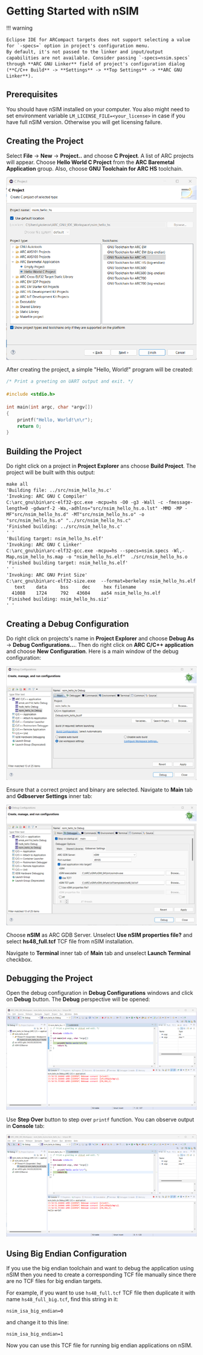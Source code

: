 # Getting Started with nSIM

!!! warning

    Eclipse IDE for ARCompact targets does not support selecting a value for `-specs=` option in project's configuration menu.
    By default, it's not passed to the linker and input/output capabilities are not available. Consider passing `-specs=nsim.specs`
    through **ARC GNU Linker** field of project's configuration dialog (**C/C++ Build** -> **Settings** -> **Top Settings** -> **ARC GNU Linker**).

## Prerequisites

You should have nSIM installed on your computer. You also might need to set
environment variable `LM_LICENSE_FILE=<your_license>` in case if you have
full nSIM version. Otherwise you will get licensing failure.

## Creating the Project

Select **File** → **New** → **Project..** and choose **C Project**.
A list of ARC projects will appear. Choose **Hello World C Project**
from the **ARC Baremetal Application** group. Also, choose
**GNU Toolchain for ARC HS** toolchain.

![ARC Baremetal Application](./images/nsim-projects.png)

After creating the project, a simple "Hello, World!" program will be created:

```c
/* Print a greeting on UART output and exit. */

#include <stdio.h>

int main(int argc, char *argv[])
{
    printf("Hello, World!\n\r");
    return 0;
}
```

## Building the Project

Do right click on a project in **Project Explorer** ans choose **Build Project**.
The project will be built with this output:

```text
make all 
'Building file: ../src/nsim_hello_hs.c'
'Invoking: ARC GNU C Compiler'
C:\arc_gnu\bin\arc-elf32-gcc.exe -mcpu=hs -O0 -g3 -Wall -c -fmessage-length=0 -gdwarf-2 -Wa,-adhlns="src/nsim_hello_hs.o.lst" -MMD -MP -MF"src/nsim_hello_hs.d" -MT"src/nsim_hello_hs.o" -o "src/nsim_hello_hs.o" "../src/nsim_hello_hs.c"
'Finished building: ../src/nsim_hello_hs.c'
' '
'Building target: nsim_hello_hs.elf'
'Invoking: ARC GNU C Linker'
C:\arc_gnu\bin\arc-elf32-gcc.exe -mcpu=hs --specs=nsim.specs -Wl,-Map,nsim_hello_hs.map -o "nsim_hello_hs.elf"  ./src/nsim_hello_hs.o 
'Finished building target: nsim_hello_hs.elf'
' '
'Invoking: ARC GNU Print Size'
C:\arc_gnu\bin\arc-elf32-size.exe  --format=berkeley nsim_hello_hs.elf
   text	   data	    bss	    dec	    hex	filename
  41088	   1724	    792	  43604	   aa54	nsim_hello_hs.elf
'Finished building: nsim_hello_hs.siz'
' '
```

## Creating a Debug Configuration

Do right click on projects's name in **Project Explorer** and choose
**Debug As** → **Debug Configurations...**. Then do right click on
**ARC C/C++ application** and choose **New Configuration**. Here is a main window of
the debug configuration:

![Debug Configuration - Main](./images/nsim-debug-conf-main.png)

Ensure that a correct project and binary are selected. Navigate to **Main** tab
and **Gdbserver Settings** inner tab:

![Debug Configuration - GDB](./images/nsim-debug-conf-gdb.png)

Choose **nSIM** as ARC GDB Server. Unselect **Use nSIM properties file?**
and select **hs48_full.tcf** TCF file from nSIM installation.

Navigate to **Terminal** inner tab of **Main** tab and unselect **Launch Terminal**
checkbox.

## Debugging the Project

Open the debug configuration in **Debug Configurations** windows and click
on **Debug** button. The **Debug** perspective will be opened:

![Debug - Perspective](./images/nsim-debug-perspective.png)

Use **Step Over** button to step over `printf` function. You can observe
output in **Console** tab:

![Debug - Output](./images/nsim-debug-output.png)

## Using Big Endian Configuration

If you use the big endian toolchain and want to debug the application using
nSIM then you need to create a corresponding TCF file manually since there are
no TCF files for big endian targets.

For example, if you want to use `hs48_full.tcf` TCF file then duplicate it
with name `hs48_full_big.tcf`, find this string in it:

```text
nsim_isa_big_endian=0
```

and change it to this line:

```text
nsim_isa_big_endian=1
```

Now you can use this TCF file for running big endian applications on nSIM.
